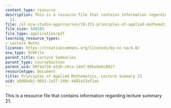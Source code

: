 ```yaml
---
content_type: resource
description: This is a resource file that contains information regarding lecture summary
  21.
file: /ol-ocw-studio-app/courses/18-311-principles-of-applied-mathematics-spring-2014/a9d68ab290511a37140c4481a13af1aa_MIT18_311S14_Lecture21.pdf
file_size: 548103
file_type: application/pdf
learning_resource_types:
- Lecture Notes
license: https://creativecommons.org/licenses/by-nc-sa/4.0/
ocw_type: OCWFile
parent_title: Lecture Summaries
parent_type: CourseSection
parent_uid: b0f4af16-e53b-c6ca-14ef-05be9e6c8817
resourcetype: Document
title: Principles of Applied Mathematics, Lecture Summary 21
uid: a9d68ab2-9051-1a37-140c-4481a13af1aa
---
```

This is a resource file that contains information regarding lecture summary 21.